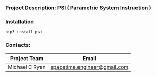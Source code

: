 ### Project Description: PSI ( Parametric System Instruction )


### Installation

    pip3 install psi


### Contacts:

| Project Team          | Email                          |
| --------------------- | ------------------------------ |
| Michael C Ryan | spacetime.engineer@gmail.com   |
